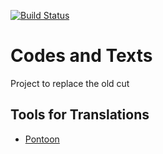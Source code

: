 [![Build Status](https://travis-ci.org/baloise/codes-and-texts.svg?branch=master)](https://travis-ci.org/baloise/codes-and-texts)

# Codes and Texts

Project to replace the old cut


## Tools for Translations

* [Pontoon](https://pontoon.mozilla.org)
